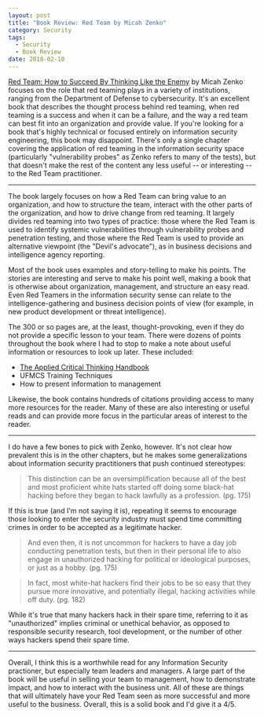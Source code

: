 ```yaml
---
layout: post
title: "Book Review: Red Team by Micah Zenko"
category: Security
tags:
  - Security
  - Book Review
date: 2018-02-10
---
```


[Red Team: How to Succeed By Thinking Like the Enemy](http://amzn.to/2EAIrTK) by
Micah Zenko focuses on the role that red teaming plays in a variety of
institutions, ranging from the Department of Defense to cybersecurity.  It's an
excellent book that describes the thought process behind red teaming, when red
teaming is a success and when it can be a failure, and the way a red team can
best fit into an organization and provide value.  If you're looking for a book
that's highly technical or focused entirely on information security engineering,
this book may disappoint.  There's only a single chapter covering the
application of red teaming in the information security space (particularly
"vulnerability probes" as Zenko refers to many of the tests), but that doesn't
make the rest of the content any less useful -- or interesting -- to the Red
Team practitioner.

<!--more-->

* * *

The book largely focuses on how a Red Team can bring value to an organization,
and how to structure the team, interact with the other parts of the
organization, and how to drive change from red teaming.  It largely divides red
teaming into two types of practice: those where the Red Team is used to identify
systemic vulnerabilities through vulnerability probes and penetration testing,
and those where the Red Team is used to provide an alternative viewpoint (the
"Devil's advocate"), as in business decisions and intelligence agency reporting.

Most of the book uses examples and story-telling to make his points.  The
stories are interesting and serve to make his point well, making a book that is
otherwise about organization, management, and structure an easy read.  Even Red
Teamers in the information security sense can relate to the
intelligence-gathering and business decision points of view (for example, in new
product development or threat intelligence).

The 300 or so pages are, at the least, thought-provoking, even if they do not
provide a specific lesson to your team.  There were dozens of points throughout
the book where I had to stop to make a note about useful information or
resources to look up later.  These included:

* [The Applied Critical Thinking Handbook](https://fas.org/irp/doddir/army/critthink.pdf)
* UFMCS Training Techniques
* How to present information to management

Likewise, the book contains hundreds of citations providing access to many more
resources for the reader.  Many of these are also interesting or useful reads
and can provide more focus in the particular areas of interest to the reader.

* * *

I do have a few bones to pick with Zenko, however.  It's not clear how prevalent
this is in the other chapters, but he makes some generalizations about
information security practitioners that push continued stereotypes:

> This distinction can be an oversimplification because all of the best and
> most proficient white hats started off doing some black-hat hacking before
> they began to hack lawfully as a profession. (pg. 175)

If this is true (and I'm not saying it is), repeating it seems to encourage
those looking to enter the security industry must spend time committing crimes
in order to be accepted as a legitimate hacker.

> And even then, it is not uncommon for hackers to have a day job conducting
> penetration tests, but then in their personal life to also engage in
> unauthorized hacking for political or ideological purposes, or just as a
> hobby.  (pg. 175)

> In fact, most white-hat hackers find their jobs to be so easy that they
> pursue more innovative, and potentially illegal, hacking activities while
> off duty.  (pg. 182)

While it's true that many hackers hack in their spare time, referring to it as
"unauthorized" implies criminal or unethical behavior, as opposed to responsible
security research, tool development, or the number of other ways hackers spend
their spare time.

* * *

Overall, I think this is a worthwhile read for any Information Security
practioner, but especially team leaders and managers.  A large part of the book
will be useful in selling your team to management, how to demonstrate impact,
and how to interact with the business unit.  All of these are things that will
ultimately have your Red Team seen as more successful and more useful to the
business.  Overall, this is a solid book and I'd give it a 4/5.
